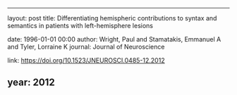 ---
layout: post
title: Differentiating hemispheric contributions to syntax and semantics in patients with left-hemisphere lesions

date: 1996-01-01 00:00
author: Wright, Paul and Stamatakis, Emmanuel A and Tyler, Lorraine K
journal: Journal of Neuroscience

link: https://doi.org/10.1523/JNEUROSCI.0485-12.2012

year: 2012
-----